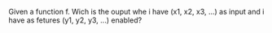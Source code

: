 Given a function f. Wich is the ouput whe i have (x1, x2, x3, ...) as input and i have as fetures (y1, y2, y3, ...) enabled?

